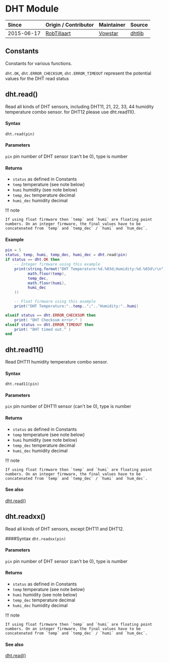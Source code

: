 # DHT Module
| Since  | Origin / Contributor  | Maintainer  | Source  |
| :----- | :-------------------- | :---------- | :------ |
| 2015-06-17 | [RobTillaart](https://github.com/RobTillaart/Arduino/tree/master/libraries/DHTlib) | [Vowstar](https://github.com/vowstar) | [dhtlib](../../../app/dhtlib/)|

## Constants
Constants for various functions.

`dht.OK`, `dht.ERROR_CHECKSUM`, `dht.ERROR_TIMEOUT` represent the potential values for the DHT read status

## dht.read()
Read all kinds of DHT sensors, including DHT11, 21, 22, 33, 44 humidity temperature combo sensor.
for DHT12 please use dht.read11().

#### Syntax
`dht.read(pin)`

#### Parameters
`pin` pin number of DHT sensor (can't be 0), type is number

#### Returns
- `status` as defined in Constants
- `temp` temperature (see note below)
- `humi` humidity (see note below)
- `temp_dec` temperature decimal
- `humi_dec` humidity decimal

!!! note

    If using float firmware then `temp` and `humi` are floating point numbers. On an integer firmware, the final values have to be concatenated from `temp` and `temp_dec` / `humi` and `hum_dec`.

#### Example
```lua
pin = 5
status, temp, humi, temp_dec, humi_dec = dht.read(pin)
if status == dht.OK then
    -- Integer firmware using this example
    print(string.format("DHT Temperature:%d.%03d;Humidity:%d.%03d\r\n",
          math.floor(temp),
          temp_dec,
          math.floor(humi),
          humi_dec
    ))

    -- Float firmware using this example
    print("DHT Temperature:"..temp..";".."Humidity:"..humi)

elseif status == dht.ERROR_CHECKSUM then
    print( "DHT Checksum error." )
elseif status == dht.ERROR_TIMEOUT then
    print( "DHT timed out." )
end
```

## dht.read11()
Read DHT11 humidity temperature combo sensor.

#### Syntax
`dht.read11(pin)`

#### Parameters
`pin` pin number of DHT11 sensor (can't be 0), type is number

#### Returns
- `status` as defined in Constants
- `temp` temperature (see note below)
- `humi` humidity (see note below)
- `temp_dec` temperature decimal
- `humi_dec` humidity decimal

!!! note

    If using float firmware then `temp` and `humi` are floating point numbers. On an integer firmware, the final values have to be concatenated from `temp` and `temp_dec` / `humi` and `hum_dec`.

#### See also
[dht.read()](#dhtread)

## dht.readxx()
Read all kinds of DHT sensors, except DHT11 and DHT12.

####Syntax
`dht.readxx(pin)`

#### Parameters
`pin` pin number of DHT sensor (can't be 0), type is number

#### Returns
- `status` as defined in Constants
- `temp` temperature (see note below)
- `humi` humidity (see note below)
- `temp_dec` temperature decimal
- `humi_dec` humidity decimal

!!! note

    If using float firmware then `temp` and `humi` are floating point numbers. On an integer firmware, the final values have to be concatenated from `temp` and `temp_dec` / `humi` and `hum_dec`.

#### See also
[dht.read()](#dhtread)
